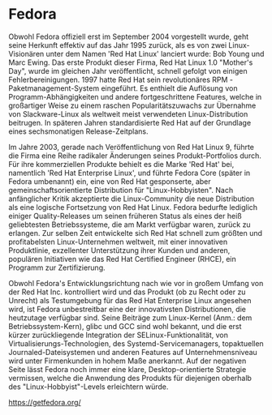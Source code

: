 # Fedora

Obwohl Fedora offiziell erst im September 2004 vorgestellt wurde, geht seine Herkunft effektiv auf das Jahr 1995 zurück, als es von zwei Linux-Visionären unter dem Namen 'Red Hat Linux' lanciert wurde: Bob Young und Marc Ewing. Das erste Produkt dieser Firma, Red Hat Linux 1.0 "Mother's Day", wurde im gleichen Jahr veröffentlicht, schnell gefolgt von einigen Fehlerbereinigungen. 1997 hatte Red Hat sein revolutionäres RPM -Paketmanagement-System eingeführt. Es enthielt die Auflösung von Programm-Abhängigkeiten und andere fortgeschrittene Features, welche in großartiger Weise zu einem raschen Popularitätszuwachs zur Übernahme von Slackware-Linux als weltweit meist verwendeten Linux-Distribution beitrugen. In späteren Jahren standardisierte Red Hat auf der Grundlage eines sechsmonatigen Release-Zeitplans.

Im Jahre 2003, gerade nach Veröffentlichung von Red Hat Linux 9, führte die Firma eine Reihe radikaler Änderungen seines Produkt-Portfolios durch. Für ihre kommerziellen Produkte behielt es die Marke 'Red Hat' bei, namentlich 'Red Hat Enterprise Linux', und führte Fedora Core (später in Fedora umbenannt) ein, eine von Red Hat gesponserte, aber gemeinschaftsorientierte Distribution für "Linux-Hobbyisten". Nach anfänglicher Kritik akzeptierte die Linux-Community die neue Distribution als eine logische Fortsetzung von Red Hat Linux. Fedora bedurfte lediglich einiger Quality-Releases um seinen früheren Status als eines der heiß geliebtesten Betriebssysteme, die am Markt verfügbar waren, zurück zu erlangen. Zur selben Zeit entwickelte sich Red Hat schnell zum größten und profitabelsten Linux-Unternehmen weltweit, mit einer innovativen Produktlinie, exzellenter Unterstützung ihrer Kunden und anderen, populären Initiativen wie das Red Hat Certified Engineer (RHCE), ein Programm zur Zertifizierung.

Obwohl Fedora's Entwicklungsrichtung nach wie vor in großem Umfang von der Red Hat Inc. kontrolliert wird und das Produkt (ob zu Recht oder zu Unrecht) als Testumgebung für das Red Hat Enterprise Linux angesehen wird, ist Fedora unbestreitbar eine der innovativsten Distributionen, die heutzutage verfügbar sind. Seine Beiträge zum Linux-Kernel (Anm.: dem Betriebssystem-Kern), glibc und GCC sind wohl bekannt, und die erst kürzer zurückliegende Integration der SELinux-Funktionalität, von Virtualisierungs-Technologien, des Systemd-Servicemanagers, topaktuellen Journaled-Dateisystemen und anderen Features auf Unternehmensniveau wird unter Firmenkunden in hohem Maße anerkannt. Auf der negativen Seite lässt Fedora noch immer eine klare, Desktop-orientierte Strategie vermissen, welche die Anwendung des Produkts für diejenigen oberhalb des "Linux-Hobbyist"-Levels erleichtern würde.

https://getfedora.org/
